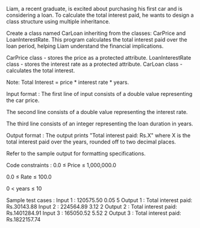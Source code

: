 Liam, a recent graduate, is excited about purchasing his first car and is considering a loan. To calculate the total interest paid, he wants to design a class structure using multiple inheritance.



Create a class named CarLoan inheriting from the classes: CarPrice and LoanInterestRate. This program calculates the total interest paid over the loan period, helping Liam understand the financial implications.



CarPrice class - stores the price as a protected attribute.
LoanInterestRate class - stores the interest rate as a protected attribute.
CarLoan class - calculates the total interest.


Note: Total Interest = price * interest rate * years.

Input format :
The first line of input consists of a double value representing the car price.

The second line consists of a double value representing the interest rate.

The third line consists of an integer representing the loan duration in years.

Output format :
The output prints "Total interest paid: Rs.X" where X is the total interest paid over the years, rounded off to two decimal places.



Refer to the sample output for formatting specifications.

Code constraints :
0.0 ≤ Price ≤ 1,000,000.0

0.0 ≤ Rate ≤ 100.0

0 < years ≤ 10

Sample test cases :
Input 1 :
120575.50
0.05
5
Output 1 :
Total interest paid: Rs.30143.88
Input 2 :
224564.89
3.12
2
Output 2 :
Total interest paid: Rs.1401284.91
Input 3 :
165050.52
5.52
2
Output 3 :
Total interest paid: Rs.1822157.74
